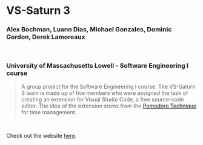 # VS-Saturn 3
### Alex Bochman, Luann Dias, Michael Gonzales, Dominic Gordon, Derek Lamoreaux

<br>

### University of Massachusetts Lowell - Software Engineering I course

> A group project for the Software Engineering I course. The VS-Saturn 3 team is made up of five members who were assigned the task of creating an extension for Visual Studio Code, a free source-code editor. The idea of the extension stems from the [Pomodoro Technique](https://www.youtube.com/watch?v=VFW3Ld7JO0w&ab_channel=CirilloCompany) for time management.

<br>

Check out the website [here](https://alexbochman.github.io/SWENG_Project/VS-Saturn-3.html#).

